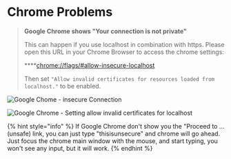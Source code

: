 # Chrome Problems

> **Google Chrome shows "Your connection is not private"**
>
> This can happen if you use localhost in combination with https. Please open this URL in your Chrome Browser to access the chrome settings:  
>   
> ****[chrome://flags/\#allow-insecure-localhost](chrome://flags/#allow-insecure-localhost)  
>   
> Then set `"Allow invalid certificates for resources loaded from localhost."` to be enabled.

![Google Chome - insecure Connection](../.gitbook/assets/chrome-insecure-localhost.jpg)

![Google Chrome - Setting allow invalid certificates for localhost](../.gitbook/assets/chrome-setting-localhost-https.jpg)

{% hint style="info" %}
If Google Chrome don't show you the "Proceed to ... \(unsafe\) link, you can just type "thisisunsecure" and chrome will go ahead.   
Just focus the chrome main window with the mouse, and start typing, you won't see any input, but it will work.
{% endhint %}

